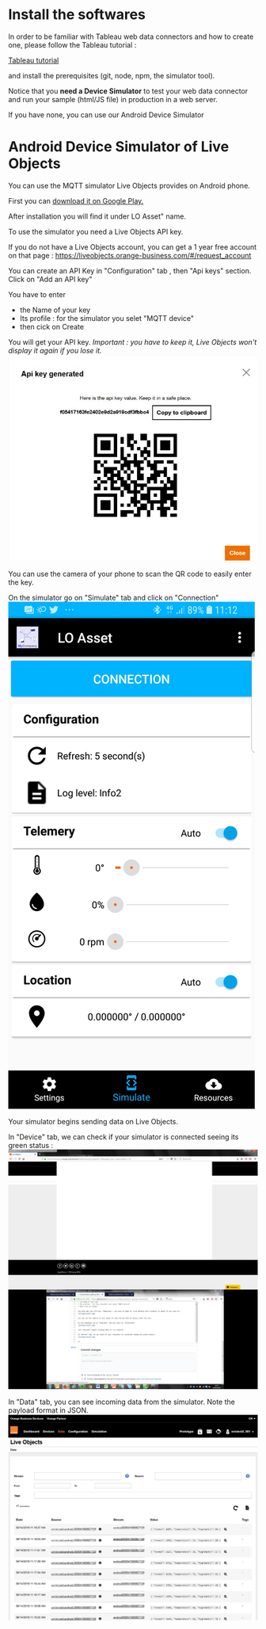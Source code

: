 # Install the softwares #
In order to be familiar with Tableau web data connectors and how to create one, please follow the Tableau tutorial :

[Tableau tutorial](http://tableau.github.io/webdataconnector/docs/)

and install the prerequisites (git, node, npm, the simulator tool).

Notice that you **need a Device Simulator** to test your web data connector and run your sample (html/JS file) in production in a web server.

If you have none, you can use our Android Device Simulator

# Android Device Simulator of Live Objects #

You can use the MQTT simulator Live Objects provides on Android phone.

First you can [download it on Google Play.](https://play.google.com/store/apps/details?id=com.orange.lo.assetdemo)

After installation you will find it under LO Asset" name.

To use the simulator you need a Live Objects API key.

If you do not have a Live Objects account, you can get a 1 year free account on that page : https://liveobjects.orange-business.com/#/request_account

You can create an API Key in "Configuration" tab , then "Api keys" section.
Click on "Add an API key"

You have to enter 
* the Name of your key
* Its profile : for the simulator you selet "MQTT device"
* then cick on Create

You will get your API key. *Important : you have to keep it, Live Objects won't display it again if you lose it.*
![](img/simul1.jpg)

You can use the camera of your phone to scan the QR code to easily enter the key.

On the simulator go on "Simulate" tab and click on "Connection"
![](img/simul2.jpg)

Your simulator begins sending data on Live Objects.

In "Device" tab, we can check if your simulator is connected seeing its green status :
![](img/simul3.jpg)

In "Data" tab, you can see incoming data from the simulator. Note the payload format in JSON.
![](img/simul4.jpg)

